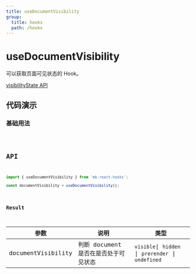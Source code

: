```yaml
---
title: useDocumentVisibility
group:
  title: hooks
  path: /hooks
---
```


# useDocumentVisibility

可以获取页面可见状态的 Hook。

[visibilityState API](https://developer.mozilla.org/docs/Web/API/Document/visibilityState)

## 代码演示

### 基础用法

<code src="./Demo/demo1.tsx" />

## API

```typescript
import { useDocumentVisibility } from 'mk-react-hooks';

const documentVisibility = useDocumentVisibility();
```

### Result

| 参数               | 说明                                 | 类型   |
|--------------------|--------------------------------------|--------|
| documentVisibility | 判断 document 是否在是否处于可见状态 | `visible`\| `hidden` \| `prerender`  \| `undefined` |